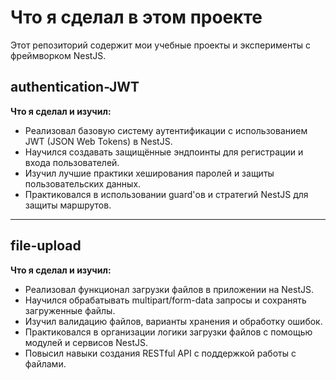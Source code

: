 # Что я сделал в этом проекте

Этот репозиторий содержит мои учебные проекты и эксперименты с фреймворком NestJS.

## authentication-JWT

**Что я сделал и изучил:**

- Реализовал базовую систему аутентификации с использованием JWT (JSON Web Tokens) в NestJS.
- Научился создавать защищённые эндпоинты для регистрации и входа пользователей.
- Изучил лучшие практики хеширования паролей и защиты пользовательских данных.
- Практиковался в использовании guard'ов и стратегий NestJS для защиты маршрутов.

---

## file-upload

**Что я сделал и изучил:**

- Реализовал функционал загрузки файлов в приложении на NestJS.
- Научился обрабатывать multipart/form-data запросы и сохранять загруженные файлы.
- Изучил валидацию файлов, варианты хранения и обработку ошибок.
- Практиковался в организации логики загрузки файлов с помощью модулей и сервисов NestJS.
- Повысил навыки создания RESTful API с поддержкой работы с файлами.
